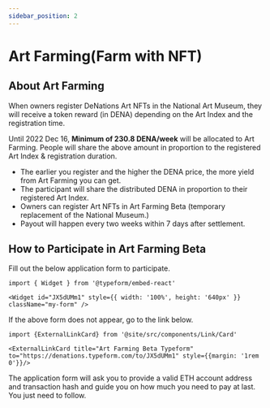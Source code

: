 ```yaml
---
sidebar_position: 2
---
```

# Art Farming(Farm with NFT)

## About Art Farming

When owners register DeNations Art NFTs in the National Art Museum, they will receive a token reward (in DENA) depending on the Art Index and the registration time.

Until 2022 Dec 16, **Minimum of 230.8 DENA/week** will be allocated to Art Farming. People will share the above amount in proportion to the registered Art Index & registration duration. 

- The earlier you register and the higher the DENA price, the more yield from Art Farming you can get.
- The participant will share the distributed DENA in proportion to their registered Art Index.
- Owners can register Art NFTs in Art Farming Beta (temporary replacement of the National Museum.)
- Payout will happen every two weeks within 7 days after settlement.

## How to Participate in Art Farming Beta

Fill out the below application form to participate.

```mdx-code-block
import { Widget } from '@typeform/embed-react'

<Widget id="JX5dUMm1" style={{ width: '100%', height: '640px' }} className="my-form" />
```

If the above form does not appear, go to the link below.

```mdx-code-block
import {ExternalLinkCard} from '@site/src/components/Link/Card'

<ExternalLinkCard title="Art Farming Beta Typeform" to="https://denations.typeform.com/to/JX5dUMm1" style={{margin: '1rem 0'}}/>
```

The application form will ask you to provide a valid ETH account address and transaction hash and guide you on how much you need to pay at last. You just need to follow.